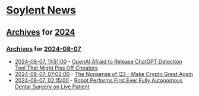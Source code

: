# [Soylent News](../../../README.md)

## [Archives](../../index.md) for [2024](../index.md)

### [Archives](../../index.md) for [2024-08-07](index.md)

* [2024-08-07, 11:51:00](https://soylentnews.org/article.pl?sid=24/08/06/0752255&from=rss) - [OpenAI Afraid to Release ChatGPT Detection Tool That Might Piss Off Cheaters](https://soylentnews.org/article.pl?sid=24/08/06/0752255&from=rss)
* [2024-08-07, 07:02:00](https://soylentnews.org/politics/article.pl?sid=24/08/06/0744242&from=rss) - [The Nonsense of Q3 - Make Crypto Great Again](https://soylentnews.org/politics/article.pl?sid=24/08/06/0744242&from=rss)
* [2024-08-07, 02:15:00](https://soylentnews.org/article.pl?sid=24/08/06/0332202&from=rss) - [Robot Performs First Ever Fully Autonomous Dental Surgery on Live Patient](https://soylentnews.org/article.pl?sid=24/08/06/0332202&from=rss)
